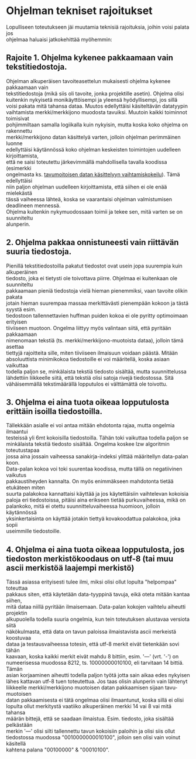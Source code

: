 # Ohjelman tekniset rajoitukset

Lopulliseen toteutukseen jäi muutamia teknisiä rajoituksia, joihin voisi palata jos  
ohjelmaa haluaisi jatkokehittää myöhemmin:  

## Rajoite 1. Ohjelma kykenee pakkaamaan vain tekstitiedostoja.

Ohjelman alkuperäisen tavoiteasettelun mukaisesti ohjelma kykenee pakkaamaan vain  
tekstitiedostoja (mikä siis oli tavoite, jonka projektille asetin). Ohjelma olisi  
kuitenkin nykyisetä monikäyttöisempi ja yleensä hyödyllisempi, jos sillä  
voisi pakata mitä tahansa dataa. Muutos edellyttäisi käsiteltävän datatyypin  
vaihtamista merkki/merkkijono muodosta tavuiksi. Muutoin kaikki toiminnot toimisivat  
pohjimmiltaan samalla logiikalla kuin nykyisin, mutta koska koko ohjelma on rakennettu  
merkki/merkkijono datan käsittelyä varten, jolloin ohjelman perimmäinen luonne  
edellyttäisi käytännössä koko ohjelman keskeisten toimintojen uudelleen kirjoittamista,  
että ne saisi toteutettu järkevimmällä mahdollisella tavalla koodissa (esimerkki  
ongelmasta ks. [tavumoitoisen datan käsittelyyn vaihtamiskokeilu](https://github.com/nikomn/tiralabra-pakkausalgoritmit/blob/master/tiralabra-pakkausalgoritmit/src/main/java/tiralabra/pakkausalgoritmit/tiedostot/Tiedostonlukija.java#L57-L101)). Tämä edellyttäisi  
niin paljon ohjelman uudelleen kirjoittamista, että siihen ei ole enää mielekästä  
tässä vaiheessa lähteä, koska se vaarantaisi ohjelman valmistumisen deadlineen mennessä.  
Ohjelma kuitenkin nykymuodossaan toimii ja tekee sen, mitä varten se on suunniteltu  
alunperin.  

## 2. Ohjelma pakkaa onnistuneesti vain riittävän suuria tiedostoja.

Pienillä tekstitiedostoilla pakatut tiedostot ovat usein jopa suurempia kuin alkuperäinen  
tiedosto, joka ei tietysti ole toivottava piirre. Ohjelmaa ei kuitenkaan ole suunniteltu  
pakkaamaan pieniä tiedostoja vielä hieman pienemmiksi, vaan tavoite olikin pakata  
jotain hieman suurempaa massaa merkittävästi pienempään kokoon ja tästä syystä esim.  
tiedostoon tallennettavien huffman puiden kokoa ei ole pyritty optimoimaan erityisen  
tiiviiseen muotoon. Ongelma liittyy myös valintaan siitä, että pyritään pakkaamaan  
nimenomaan tekstiä (ts. merkki/merkkijono-muotoista dataa), jolloin tämä asettaa  
tiettyjä rajoitteita sille, miten tiiviiseen ilmaisuun voidaan päästä. Mitään  
absoluuttista minimikokoa tiedostoille ei voi määritellä, koska asiaan vaikuttaa  
todella paljon se, minkälaista tekstiä tiedosto sisältää, mutta suunnittelussa  
lähdettiin liikkeelle siitä, että tekstiä olisi satoja rivejä tiedostossa. Sitä  
vähäisemmällä tekstimäärällä lopputulos ei välttämättä ole toivottu.  

## 3. Ohjelma ei aina tuota oikeaa lopputulosta erittäin isoilla tiedostoilla.

Tällekkään asialle ei voi antaa mitään ehdotonta rajaa, mutta ongelmia ilmaantui  
testeissä yli 6mt kokoisilla tiedostoilla. Tähän toki vaikuttaa todella paljon se  
minkälaista tekstiä tiedosto sisältää. Ongelma koskee lzw algoritmin toteutustapaa  
jossa aina jossain vaiheessa sanakirja-indeksi ylittää määritellyn data-palan koon.  
Data-palan kokoa voi toki suurentaa koodissa, mutta tällä on negatiivinen vaikutus  
pakkaustiheyden kannalta. On myös enimmäkseen mahdotonta tietää etukäteen miten  
suurta palakokoa kannattaisi käyttää ja jos käytettäisiin vaihtelevan kokoisia  
paloja eri tiedostoissa, pitäisi aina erikseen tietää purkuvaiheessa, mikä on  
palankoko, mitä ei otettu suunnitteluvaiheessa huomioon, jolloin käytännössä  
yksinkertaisinta on käyttää jotakin tiettyä kovakoodattua palakokoa, joka sopii  
useimmille tiedostoille.  

## 4. Ohjelma ei aina tuota oikeaa lopputulosta, jos tiedoston merkistökoodaus on utf-8 (tai muu ascii merkistöä laajempi merkistö)

Tässä asiassa erityisesti tulee ilmi, miksi olisi ollut lopulta "helpompaa" toteuttaa  
pakkaus siten, että käytetään data-tyyppinä tavuja, eikä oteta mitään kantaa siihen,  
mitä dataa niillä pyritään ilmaisemaan. Data-palan kokojen vaihtelu aiheutti projektin  
alkupuolella todella suuria ongelmia, kun tein toteutuksen alustavaa versiota siitä  
näkökulmasta, että data on tavun paloissa ilmaistavista ascii merkeistä koostuvaa  
dataa ja testausvaiheessa totesin, että utf-8 merkit eivät tietenkään sovi tähän  
kaavaan, koska kaikki merkit eivät mahdu 8 bittiin, esim. '—' (vrt. '-') on  
numeerisessa muodossa 8212, ts. 10000000010100, eli tarvitaan 14 bittiä. Tämän  
asian korjaaminen aiheutti todella paljon työtä jotta sain aikaa edes nykyisen  
lähes kattavan utf-8 tuen toteutettua. Jos taas olisin alunperin vain lähtenyt  
liikkeelle merkki/merkkijono muotoisen datan pakkaamisen sijaan tavu-muotoisen  
datan pakkaamisesta ei tätä ongelmaa olisi ilmaantunut, koska sillä ei olisi  
lopulta ollut merkitystä vaatiiko alkuperäinen merkki 14 vai 8 vai mitä tahansa  
määrän bittejä, että se saadaan ilmaistua. Esim. tiedosto, joka sisältää pelkästään  
merkin '—' olisi silti tallennettu tavun kokoisiin paloihin ja olisi siis ollut  
tiedostossa muodossa "0010000000010100", jolloin sen olisi vain voinut käsitellä  
kahtena palana "00100000" & "00010100".  
